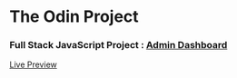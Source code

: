 # **The Odin Project**

### Full Stack JavaScript Project : [Admin Dashboard](https://theodinproject.com/lessons/node-path-intermediate-html-and-css-admin-dashboard)

[Live Preview](https://vsilagy.github.io/admin-dashboard/)
